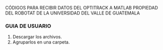 
CÓDIGOS PARA RECIBIR DATOS DEL OPTITRACK A MATLAB PROPIEDAD DEL ROBOTAT DE LA UNIVERSIDAD DEL VALLE DE GUATEMALA

### GUIA DE USUARIO
1. Descargar los archivos.
2. Agruparlos en una carpeta. 
